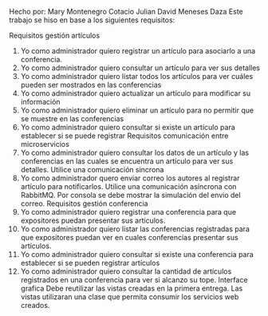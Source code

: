 Hecho por:
Mary Montenegro Cotacio
Julian David Meneses Daza
Este trabajo se hiso en base a los siguientes requisitos:

Requisitos gestión artículos
1) Yo como administrador quiero registrar un artículo para asociarlo a una conferencia.
2) Yo como administrador quiero consultar un artículo para ver sus detalles
3) Yo como administrador quiero listar todos los artículos para ver cuáles pueden ser mostrados en las
conferencias
4) Yo como administrador quiero actualizar un artículo para modificar su información
5) Yo como administrador quiero eliminar un artículo para no permitir que se muestre en las conferencias
6) Yo como administrador quiero consultar si existe un artículo para establecer si se puede registrar
Requisitos comunicación entre microservicios
1) Yo como administrador quiero consultar los datos de un artículo y las conferencias en las cuales se
encuentra un artículo para ver sus detalles. Utilice una comunicación sincrona
2) Yo como administrador quero enviar correo los autores al registrar artículo para notificarlos. Utilice
una comunicación asíncrona con RabbitMQ. Por consola se debe mostrar la simulación del envio del
correo.
Requisitos gestión conferencia
1) Yo como administrador quiero registrar una conferencia para que expositores puedan presentar sus
artículos.
2) Yo como administrador quiero listar las conferencias registradas para que expositores puedan ver en
cuales conferencias presentar sus artículos.
3) Yo como administrador quiero consultar si existe una conferencia para establecer si se pueden
registrar artículos
4) Yo como administrador quiero consultar la cantidad de artículos registrados en una conferencia para
ver si alcanzo su tope.
Interface grafica
Debe reutilizar las vistas creadas en la primera entrega. Las vistas utilizaran una clase que permita consumir los
servicios web creados.
